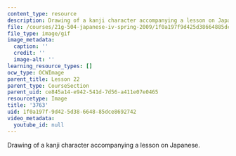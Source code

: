 ```yaml
---
content_type: resource
description: Drawing of a kanji character accompanying a lesson on Japanese.
file: /courses/21g-504-japanese-iv-spring-2009/1f0a197f9d425d38664885dce8692742_3763.gif
file_type: image/gif
image_metadata:
  caption: ''
  credit: ''
  image-alt: ''
learning_resource_types: []
ocw_type: OCWImage
parent_title: Lesson 22
parent_type: CourseSection
parent_uid: ce845a14-e942-541d-7d56-a411e07e0465
resourcetype: Image
title: '3763'
uid: 1f0a197f-9d42-5d38-6648-85dce8692742
video_metadata:
  youtube_id: null
---
```

Drawing of a kanji character accompanying a lesson on Japanese.